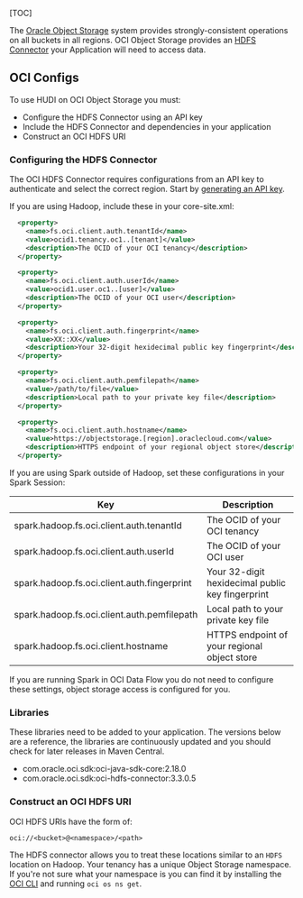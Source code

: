 [TOC]

The [Oracle Object Storage](https://docs.oracle.com/en-us/iaas/Content/Object/Concepts/objectstorageoverview.htm) system provides strongly-consistent operations on all buckets in all regions. OCI Object Storage provides an [HDFS Connector](https://docs.oracle.com/en-us/iaas/Content/API/SDKDocs/hdfsconnector.htm) your Application will need to access data.

## OCI Configs

To use HUDI on OCI Object Storage you must:

- Configure the HDFS Connector using an API key
- Include the HDFS Connector and dependencies in your application
- Construct an OCI HDFS URI

### Configuring the HDFS Connector

The OCI HDFS Connector requires configurations from an API key to authenticate and select the correct region. Start by [generating an API key](https://docs.oracle.com/en-us/iaas/Content/API/Concepts/apisigningkey.htm).

If you are using Hadoop, include these in your core-site.xml:

```xml
  <property>
    <name>fs.oci.client.auth.tenantId</name>
    <value>ocid1.tenancy.oc1..[tenant]</value>
    <description>The OCID of your OCI tenancy</description>
  </property>

  <property>
    <name>fs.oci.client.auth.userId</name>
    <value>ocid1.user.oc1..[user]</value>
    <description>The OCID of your OCI user</description>
  </property>

  <property>
    <name>fs.oci.client.auth.fingerprint</name>
    <value>XX::XX</value>
    <description>Your 32-digit hexidecimal public key fingerprint</description>
  </property>

  <property>
    <name>fs.oci.client.auth.pemfilepath</name>
    <value>/path/to/file</value>
    <description>Local path to your private key file</description>
  </property>

  <property>
    <name>fs.oci.client.auth.hostname</name>
    <value>https://objectstorage.[region].oraclecloud.com</value>
    <description>HTTPS endpoint of your regional object store</description>
  </property>
```

If you are using Spark outside of Hadoop, set these configurations in your Spark Session:

| Key                                         | Description                                      |
| ------------------------------------------- | ------------------------------------------------ |
| spark.hadoop.fs.oci.client.auth.tenantId    | The OCID of your OCI tenancy                     |
| spark.hadoop.fs.oci.client.auth.userId      | The OCID of your OCI user                        |
| spark.hadoop.fs.oci.client.auth.fingerprint | Your 32-digit hexidecimal public key fingerprint |
| spark.hadoop.fs.oci.client.auth.pemfilepath | Local path to your private key file              |
| spark.hadoop.fs.oci.client.hostname         | HTTPS endpoint of your regional object store     |

If you are running Spark in OCI Data Flow you do not need to configure these settings, object storage access is configured for you.

### Libraries

These libraries need to be added to your application. The versions below are a reference, the libraries are continuously updated and you should check for later releases in Maven Central.

- com.oracle.oci.sdk:oci-java-sdk-core:2.18.0
- com.oracle.oci.sdk:oci-hdfs-connector:3.3.0.5

### Construct an OCI HDFS URI

OCI HDFS URIs have the form of:

`oci://<bucket>@<namespace>/<path>`

The HDFS connector allows you to treat these locations similar to an `HDFS` location on Hadoop. Your tenancy has a unique Object Storage namespace. If you're not sure what your namespace is you can find it by installing the [OCI CLI](https://docs.oracle.com/en-us/iaas/Content/API/SDKDocs/cliinstall.htm) and running `oci os ns get`.
